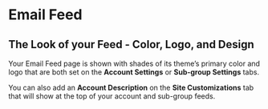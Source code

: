 # Email Feed

## The Look of your Feed - Color, Logo, and Design
<div id="gv-the-look-of-your-feed"/></div>

Your Email Feed page is shown with shades of its theme’s primary color
and logo that are both set on the **Account Settings** or
**Sub-group Settings** tabs.  

You can also add an **Account Description** on the **Site
Customizations** tab that will show at the top of your account
and sub-group feeds.

